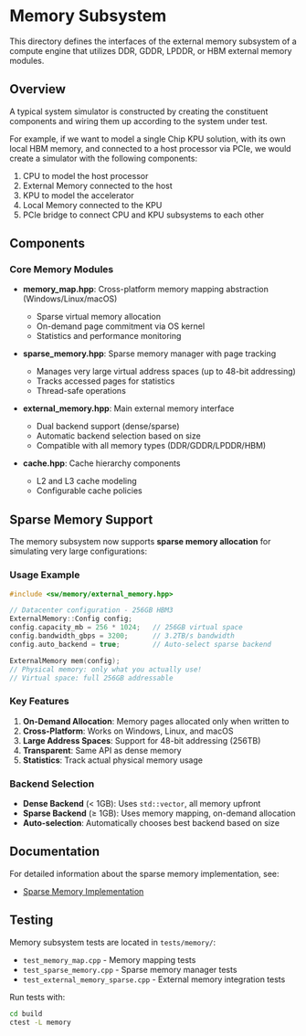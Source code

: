 # Memory Subsystem

This directory defines the interfaces of the external memory subsystem of a compute engine that utilizes DDR, GDDR, LPDDR, or HBM external memory modules.

## Overview

A typical system simulator is constructed by creating the constituent components and wiring them up according to the system under test.

For example, if we want to model a single Chip KPU solution, with its own local HBM memory, and connected to a host processor via PCIe,
we would create a simulator with the following components:

1. CPU to model the host processor
2. External Memory connected to the host
3. KPU to model the accelerator
4. Local Memory connected to the KPU
5. PCIe bridge to connect CPU and KPU subsystems to each other

## Components

### Core Memory Modules

- **memory_map.hpp**: Cross-platform memory mapping abstraction (Windows/Linux/macOS)
  - Sparse virtual memory allocation
  - On-demand page commitment via OS kernel
  - Statistics and performance monitoring

- **sparse_memory.hpp**: Sparse memory manager with page tracking
  - Manages very large virtual address spaces (up to 48-bit addressing)
  - Tracks accessed pages for statistics
  - Thread-safe operations

- **external_memory.hpp**: Main external memory interface
  - Dual backend support (dense/sparse)
  - Automatic backend selection based on size
  - Compatible with all memory types (DDR/GDDR/LPDDR/HBM)

- **cache.hpp**: Cache hierarchy components
  - L2 and L3 cache modeling
  - Configurable cache policies

## Sparse Memory Support

The memory subsystem now supports **sparse memory allocation** for simulating very large configurations:

### Usage Example

```cpp
#include <sw/memory/external_memory.hpp>

// Datacenter configuration - 256GB HBM3
ExternalMemory::Config config;
config.capacity_mb = 256 * 1024;   // 256GB virtual space
config.bandwidth_gbps = 3200;      // 3.2TB/s bandwidth
config.auto_backend = true;        // Auto-select sparse backend

ExternalMemory mem(config);
// Physical memory: only what you actually use!
// Virtual space: full 256GB addressable
```

### Key Features

1. **On-Demand Allocation**: Memory pages allocated only when written to
2. **Cross-Platform**: Works on Windows, Linux, and macOS
3. **Large Address Spaces**: Support for 48-bit addressing (256TB)
4. **Transparent**: Same API as dense memory
5. **Statistics**: Track actual physical memory usage

### Backend Selection

- **Dense Backend** (< 1GB): Uses `std::vector`, all memory upfront
- **Sparse Backend** (≥ 1GB): Uses memory mapping, on-demand allocation
- **Auto-selection**: Automatically chooses best backend based on size

## Documentation

For detailed information about the sparse memory implementation, see:
- [Sparse Memory Implementation](../../docs/sparse-memory-implementation.md)

## Testing

Memory subsystem tests are located in `tests/memory/`:
- `test_memory_map.cpp` - Memory mapping tests
- `test_sparse_memory.cpp` - Sparse memory manager tests
- `test_external_memory_sparse.cpp` - External memory integration tests

Run tests with:
```bash
cd build
ctest -L memory
```